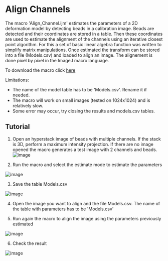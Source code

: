 # Align Channels

The macro 'Align_Channel.ijm' estimates the parameters of a 2D deformation model by detecting beads in a calibration image. Beads are detected and their coordinates are stored in a table. Then these coordinates are used to estimate the alignment of the channels using an iterative closest point algorithm. For this a set of basic linear algebra function was written to simplify matrix manipulations. Once estimated the transform can be stored into a file (Models.csv) and loaded to align an image. The alignement is done pixel by pixel in the ImageJ macro language.

To download the macro click [here](https://raw.githubusercontent.com/jboulanger/imagej-macro/main/Align_Channels/Align_Channels.ijm)

Limitations:
- The name of the model table has to be 'Models.csv'. Rename it if needed.
- The macro will work on small images (tested on 1024x1024) and is relatively slow.
- Some error may occur, try closing the results and models.csv tables.

## Tutorial
1. Open an hyperstack image of beads with multiple channels. If the stack is 3D, perform a maximum intensity projection.
If there are no image opened the macro generates a test image with 2 channels and beads.
![image](https://user-images.githubusercontent.com/3415561/117965271-777af300-b31a-11eb-84dd-4b5cb2a86bdd.png)

2. Run the macro and select the estimate mode to estimate the parameters

![image](https://user-images.githubusercontent.com/3415561/117965355-94afc180-b31a-11eb-84c6-d61f390d9592.png)

3. Save the table Models.csv 

![image](https://user-images.githubusercontent.com/3415561/117965418-a4c7a100-b31a-11eb-9531-cf4c28ec63be.png)

4. Open the image you want to align and the file Models.csv. The name of the table with parameters has to be 'Models.csv'

5. Run again the macro to align the image using the parameters previously estimated

![image](https://user-images.githubusercontent.com/3415561/117965474-b4df8080-b31a-11eb-9e87-021590724764.png)

6. Check the result

![image](https://user-images.githubusercontent.com/3415561/117965614-e5271f00-b31a-11eb-9ad2-09d67b6bdee1.png)





